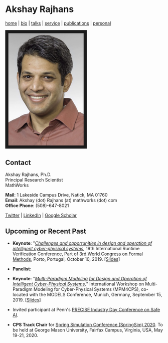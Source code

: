 # Akshay Rajhans
[home](index.html) \| [bio](bio.html) \| [talks](talks.html) \| [service](service.html) \| [publications](publications.html) \| [personal](personal.html)

<a><img src="files/pictures/AkshayPortrait.jpg" 
alt="Akshay Rajhans" width="240" border="10" /></a>

## Contact
Akshay Rajhans, Ph.D. <br/>
Principal Research Scientist <br/>
MathWorks <br/>

**Mail**: 1 Lakeside Campus Drive, Natick, MA 01760 <br/>
**Email**: Akshay (dot) Rajhans (at) mathworks (dot) com <br/>
**Office Phone**: (508)-647-8021

[Twitter](https://twitter.com/rajhans) \| [LinkedIn](https://www.linkedin.com/in/rajhans) \| [Google Scholar](https://scholar.google.com/citations?user=522zploAAAAJ&hl=en&oi=ao)

## Upcoming or Recent Past 

- **Keynote**: "*[Challenges and opportunities in design and operation of intelligent cyber-physical systems](https://www.react.uni-saarland.de/rv2019/invitedspeakers.html),* 19th International Runtime Verification Conference, Part of [3rd World Congress on Formal Methods](http://formalmethods2019.inesctec.pt/?page_id=1044), Porto, Portugal, October 10, 2019. \[[Slides](files/slides/Rajhans_RV2019.pdf)\]
- **Panelist**: 
- **Keynote**: "*[Multi-Paradigm Modeling for Design and Operation of Intelligent Cyber-Physical Systems](https://msdl.uantwerpen.be/conferences/MPM4CPS/2019/index.php/program/),*" International Workshop on Multi-Paradigm Modeling for Cyber-Physical Systems (MPM4CPS), co-located with the MODELS Conference, Munich, Germany, September 15, 2019. \[[Slides](files/slides/Rajhans_MPM4CPS2019.pdf)\]

- Invited participant at Penn's [PRECISE Industry Day Conference on Safe AI](https://precise-industry-day.seas.upenn.edu/2019/). 

- **CPS Track Chair** for [Spring Simulation Conference (SpringSim) 2020](https://scs.org/springsim/). To be held at George Mason University, Fairfax Campus, Virginia, USA, May 19-21, 2020.
